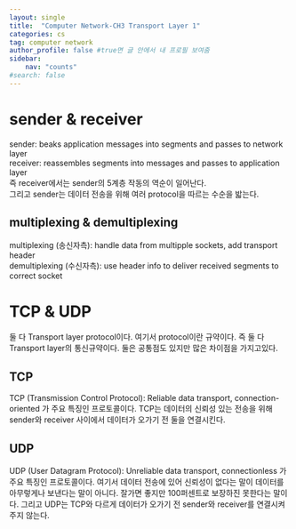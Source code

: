 ```yaml
---
layout: single
title:  "Computer Network-CH3 Transport Layer 1"
categories: cs
tag: computer network
author_profile: false #true면 글 안에서 내 프로필 보여줌
sidebar:
    nav: "counts"
#search: false
---
```


# sender &#38; receiver

sender: beaks application messages into segments and passes to network layer   
receiver: reassembles segments into messages and passes to application layer   
즉 receiver에서는 sender의 5계층 작동의 역순이 일어난다.   
그리고 sender는 데이터 전송을 위해 여러 protocol을 따르는 수순을 밟는다.   

## multiplexing &#38; demultiplexing

multiplexing (송신자측): handle data from multipple sockets, add transport header   
demultiplexing (수신자측): use header info to deliver received segments to correct socket   

# TCP &#38; UDP

둘 다 Transport layer protocol이다. 여기서 protocol이란 규약이다. 즉 둘 다 Transport layer의 통신규약이다. 둘은 공통점도 있지만 많은 차이점을 가지고있다.   

## TCP

TCP (Transmission Control Protocol): Reliable data transport, connection-oriented 가 주요 특징인 프로토콜이다. TCP는 데이터의 신뢰성 있는 전송을 위해 
sender와 receiver 사이에서 데이터가 오가기 전 둘을 연결시킨다.   

## UDP

UDP (User Datagram Protocol):  Unreliable data transport, connectionless 가 주요 특징인 프로토콜이다. 여기서 데이터 전송에 있어 신뢰성이 없다는 말이 
데이터를 아무렇게나 보낸다는 말이 아니다. 잘가면 좋지만 100퍼센트로 보장하진 못한다는 말이다. 
그리고 UDP는 TCP와 다르게 데이터가 오가기 전 sender와 receiver를 연결시켜주지 않는다.   

